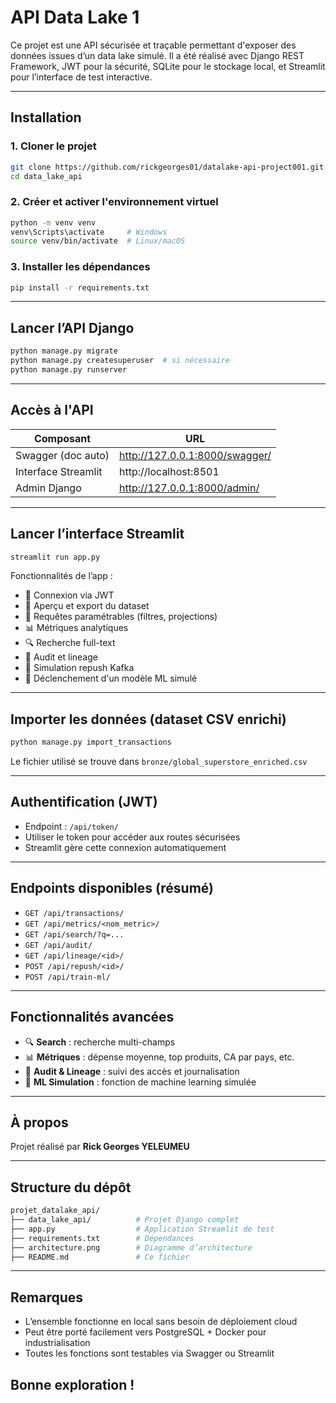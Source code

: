 # API Data Lake 1

Ce projet est une API sécurisée et traçable permettant d'exposer des données issues d’un data lake simulé.
Il a été réalisé avec Django REST Framework, JWT pour la sécurité, SQLite pour le stockage local, et Streamlit pour l’interface de test interactive.

---

## Installation

### 1. Cloner le projet
```bash
git clone https://github.com/rickgeorges01/datalake-api-project001.git
cd data_lake_api
```

### 2. Créer et activer l'environnement virtuel
```bash
python -m venv venv
venv\Scripts\activate     # Windows
source venv/bin/activate  # Linux/macOS
```

### 3. Installer les dépendances
```bash
pip install -r requirements.txt
```

---

## Lancer l’API Django

```bash
python manage.py migrate
python manage.py createsuperuser  # si nécessaire
python manage.py runserver
```

---

## Accès à l'API

| Composant              | URL                                    |
|------------------------|-----------------------------------------|
| Swagger (doc auto)     | http://127.0.0.1:8000/swagger/          |
| Interface Streamlit    | http://localhost:8501                   |
| Admin Django           | http://127.0.0.1:8000/admin/            |

---

## Lancer l’interface Streamlit

```bash
streamlit run app.py
```

Fonctionnalités de l’app :
- 🔐 Connexion via JWT
- 📂 Aperçu et export du dataset
- 📄 Requêtes paramétrables (filtres, projections)
- 📊 Métriques analytiques
- 🔍 Recherche full-text
- 🧾 Audit et lineage
- 🔁 Simulation repush Kafka
- 🧠 Déclenchement d'un modèle ML simulé

---

## Importer les données (dataset CSV enrichi)

```bash
python manage.py import_transactions
```

Le fichier utilisé se trouve dans `bronze/global_superstore_enriched.csv`

---

## Authentification (JWT)

- Endpoint : `/api/token/`
- Utiliser le token pour accéder aux routes sécurisées
- Streamlit gère cette connexion automatiquement

---

## Endpoints disponibles (résumé)

- `GET /api/transactions/`
- `GET /api/metrics/<nom_metric>/`
- `GET /api/search/?q=...`
- `GET /api/audit/`
- `GET /api/lineage/<id>/`
- `POST /api/repush/<id>/`
- `POST /api/train-ml/`

---

## Fonctionnalités avancées

- 🔍 **Search** : recherche multi-champs
- 📊 **Métriques** : dépense moyenne, top produits, CA par pays, etc.
- 🧾 **Audit & Lineage** : suivi des accès et journalisation
- 🧠 **ML Simulation** : fonction de machine learning simulée

---

## À propos

Projet réalisé par **Rick Georges YELEUMEU**   


---

## Structure du dépôt

```bash
projet_datalake_api/
├── data_lake_api/          # Projet Django complet
├── app.py                  # Application Streamlit de test
├── requirements.txt        # Dépendances
├── architecture.png        # Diagramme d’architecture
├── README.md               # Ce fichier
```

---

## Remarques

- L’ensemble fonctionne en local sans besoin de déploiement cloud
- Peut être porté facilement vers PostgreSQL + Docker pour industrialisation
- Toutes les fonctions sont testables via Swagger ou Streamlit

## Bonne exploration !
